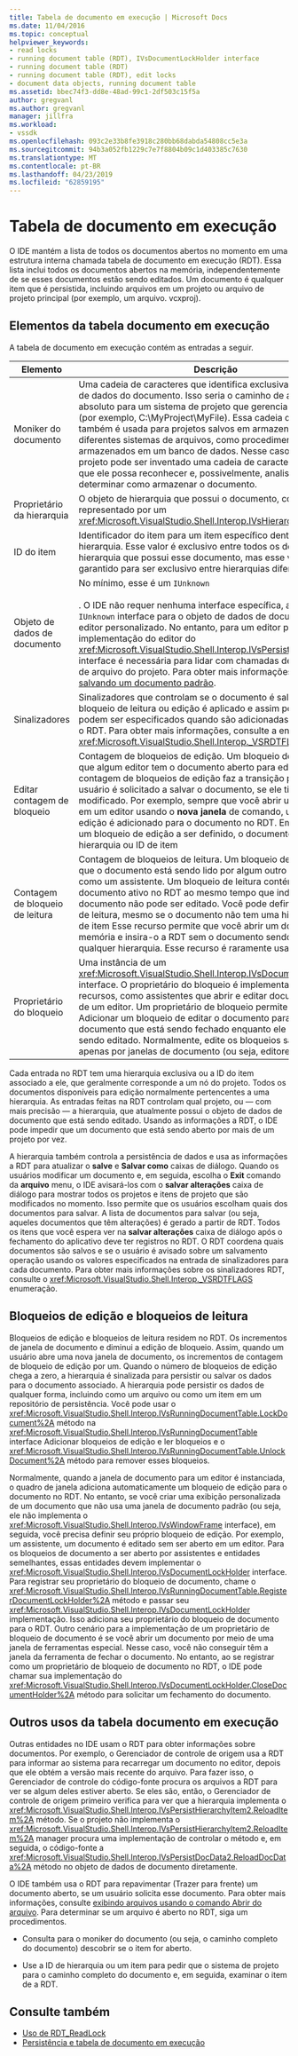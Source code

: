 ```yaml
---
title: Tabela de documento em execução | Microsoft Docs
ms.date: 11/04/2016
ms.topic: conceptual
helpviewer_keywords:
- read locks
- running document table (RDT), IVsDocumentLockHolder interface
- running document table (RDT)
- running document table (RDT), edit locks
- document data objects, running document table
ms.assetid: bbec74f3-dd8e-48ad-99c1-2df503c15f5a
author: gregvanl
ms.author: gregvanl
manager: jillfra
ms.workload:
- vssdk
ms.openlocfilehash: 093c2e33b8fe3918c280bb68dabda54808cc5e3a
ms.sourcegitcommit: 94b3a052fb1229c7e7f8804b09c1d403385c7630
ms.translationtype: MT
ms.contentlocale: pt-BR
ms.lasthandoff: 04/23/2019
ms.locfileid: "62859195"
---
```

# <a name="running-document-table"></a>Tabela de documento em execução
O IDE mantém a lista de todos os documentos abertos no momento em uma estrutura interna chamada tabela de documento em execução (RDT). Essa lista inclui todos os documentos abertos na memória, independentemente de se esses documentos estão sendo editados. Um documento é qualquer item que é persistida, incluindo arquivos em um projeto ou arquivo de projeto principal (por exemplo, um arquivo. vcxproj).

## <a name="elements-of-the-running-document-table"></a>Elementos da tabela documento em execução
 A tabela de documento em execução contém as entradas a seguir.

|Elemento|Descrição|
|-------------|-----------------|
|Moniker do documento|Uma cadeia de caracteres que identifica exclusivamente o objeto de dados do documento. Isso seria o caminho de arquivo absoluto para um sistema de projeto que gerencia os arquivos (por exemplo, C:\MyProject\MyFile). Essa cadeia de caracteres também é usada para projetos salvos em armazenamentos diferentes sistemas de arquivos, como procedimentos armazenados em um banco de dados. Nesse caso, o sistema de projeto pode ser inventado uma cadeia de caracteres exclusiva que ele possa reconhecer e, possivelmente, analisá-lo para determinar como armazenar o documento.|
|Proprietário da hierarquia|O objeto de hierarquia que possui o documento, conforme representado por um <xref:Microsoft.VisualStudio.Shell.Interop.IVsHierarchy> interface.|
|ID do item|Identificador do item para um item específico dentro da hierarquia. Esse valor é exclusivo entre todos os documentos na hierarquia que possui esse documento, mas esse valor não é garantido para ser exclusivo entre hierarquias diferentes.|
|Objeto de dados de documento|No mínimo, esse é um `IUnknown`<br /><br /> . O IDE não requer nenhuma interface específica, além de `IUnknown` interface para o objeto de dados de documento de um editor personalizado. No entanto, para um editor padrão, a implementação do editor do <xref:Microsoft.VisualStudio.Shell.Interop.IVsPersistDocData2> interface é necessária para lidar com chamadas de persistência de arquivo do projeto. Para obter mais informações, consulte [salvando um documento padrão](../../extensibility/internals/saving-a-standard-document.md).|
|Sinalizadores|Sinalizadores que controlam se o documento é salvo, se um bloqueio de leitura ou edição é aplicado e assim por diante, podem ser especificados quando são adicionadas entradas para o RDT. Para obter mais informações, consulte a enumeração <xref:Microsoft.VisualStudio.Shell.Interop._VSRDTFLAGS>.|
|Editar contagem de bloqueio|Contagem de bloqueios de edição. Um bloqueio de edição indica que algum editor tem o documento aberto para edição. Quando a contagem de bloqueios de edição faz a transição para zero, o usuário é solicitado a salvar o documento, se ele tiver sido modificado. Por exemplo, sempre que você abrir um documento em um editor usando o **nova janela** de comando, um bloqueio de edição é adicionado para o documento no RDT. Em ordem para um bloqueio de edição a ser definido, o documento deve ter uma hierarquia ou ID de item|
|Contagem de bloqueio de leitura|Contagem de bloqueios de leitura. Um bloqueio de leitura indica que o documento está sendo lido por algum outro mecanismo, como um assistente. Um bloqueio de leitura contém um documento ativo no RDT ao mesmo tempo que indica que o documento não pode ser editado. Você pode definir um bloqueio de leitura, mesmo se o documento não tem uma hierarquia ou ID de item Esse recurso permite que você abrir um documento na memória e insira-o a RDT sem o documento sendo pertencente a qualquer hierarquia. Esse recurso é raramente usado.|
|Proprietário do bloqueio|Uma instância de um <xref:Microsoft.VisualStudio.Shell.Interop.IVsDocumentLockHolder> interface. O proprietário do bloqueio é implementado por recursos, como assistentes que abrir e editar documentos fora de um editor. Um proprietário de bloqueio permite que o recurso Adicionar um bloqueio de editar o documento para impedir que o documento que está sendo fechado enquanto ele ainda está sendo editado. Normalmente, edite os bloqueios são adicionados apenas por janelas de documento (ou seja, editores).|

 Cada entrada no RDT tem uma hierarquia exclusiva ou a ID do item associado a ele, que geralmente corresponde a um nó do projeto. Todos os documentos disponíveis para edição normalmente pertencentes a uma hierarquia. As entradas feitas na RDT controlam qual projeto, ou — com mais precisão — a hierarquia, que atualmente possui o objeto de dados de documento que está sendo editado. Usando as informações a RDT, o IDE pode impedir que um documento que está sendo aberto por mais de um projeto por vez.

 A hierarquia também controla a persistência de dados e usa as informações a RDT para atualizar o **salve** e **Salvar como** caixas de diálogo. Quando os usuários modificar um documento e, em seguida, escolha o **Exit** comando da **arquivo** menu, o IDE avisará-los com o **salvar alterações** caixa de diálogo para mostrar todos os projetos e itens de projeto que são modificados no momento. Isso permite que os usuários escolham quais dos documentos para salvar. A lista de documentos para salvar (ou seja, aqueles documentos que têm alterações) é gerado a partir de RDT. Todos os itens que você espera ver na **salvar alterações** caixa de diálogo após o fechamento do aplicativo deve ter registros no RDT. O RDT coordena quais documentos são salvos e se o usuário é avisado sobre um salvamento operação usando os valores especificados na entrada de sinalizadores para cada documento. Para obter mais informações sobre os sinalizadores RDT, consulte o <xref:Microsoft.VisualStudio.Shell.Interop._VSRDTFLAGS> enumeração.

## <a name="edit-locks-and-read-locks"></a>Bloqueios de edição e bloqueios de leitura
 Bloqueios de edição e bloqueios de leitura residem no RDT. Os incrementos de janela de documento e diminui a edição de bloqueio. Assim, quando um usuário abre uma nova janela de documento, os incrementos de contagem de bloqueio de edição por um. Quando o número de bloqueios de edição chega a zero, a hierarquia é sinalizada para persistir ou salvar os dados para o documento associado. A hierarquia pode persistir os dados de qualquer forma, incluindo como um arquivo ou como um item em um repositório de persistência. Você pode usar o <xref:Microsoft.VisualStudio.Shell.Interop.IVsRunningDocumentTable.LockDocument%2A> método na <xref:Microsoft.VisualStudio.Shell.Interop.IVsRunningDocumentTable> interface Adicionar bloqueios de edição e ler bloqueios e o <xref:Microsoft.VisualStudio.Shell.Interop.IVsRunningDocumentTable.UnlockDocument%2A> método para remover esses bloqueios.

 Normalmente, quando a janela de documento para um editor é instanciada, o quadro de janela adiciona automaticamente um bloqueio de edição para o documento no RDT. No entanto, se você criar uma exibição personalizada de um documento que não usa uma janela de documento padrão (ou seja, ele não implementa o <xref:Microsoft.VisualStudio.Shell.Interop.IVsWindowFrame> interface), em seguida, você precisa definir seu próprio bloqueio de edição. Por exemplo, um assistente, um documento é editado sem ser aberto em um editor. Para os bloqueios de documento a ser aberto por assistentes e entidades semelhantes, essas entidades devem implementar o <xref:Microsoft.VisualStudio.Shell.Interop.IVsDocumentLockHolder> interface. Para registrar seu proprietário do bloqueio de documento, chame o <xref:Microsoft.VisualStudio.Shell.Interop.IVsRunningDocumentTable.RegisterDocumentLockHolder%2A> método e passar seu <xref:Microsoft.VisualStudio.Shell.Interop.IVsDocumentLockHolder> implementação. Isso adiciona seu proprietário do bloqueio de documento para o RDT. Outro cenário para a implementação de um proprietário de bloqueio de documento é se você abrir um documento por meio de uma janela de ferramentas especial. Nesse caso, você não conseguir têm a janela da ferramenta de fechar o documento. No entanto, ao se registrar como um proprietário de bloqueio de documento no RDT, o IDE pode chamar sua implementação do <xref:Microsoft.VisualStudio.Shell.Interop.IVsDocumentLockHolder.CloseDocumentHolder%2A> método para solicitar um fechamento do documento.

## <a name="other-uses-of-the-running-document-table"></a>Outros usos da tabela documento em execução
 Outras entidades no IDE usam o RDT para obter informações sobre documentos. Por exemplo, o Gerenciador de controle de origem usa a RDT para informar ao sistema para recarregar um documento no editor, depois que ele obtém a versão mais recente do arquivo. Para fazer isso, o Gerenciador de controle do código-fonte procura os arquivos a RDT para ver se algum deles estiver aberto. Se eles são, então, o Gerenciador de controle de origem primeiro verifica para ver que a hierarquia implementa o <xref:Microsoft.VisualStudio.Shell.Interop.IVsPersistHierarchyItem2.ReloadItem%2A> método. Se o projeto não implementa o <xref:Microsoft.VisualStudio.Shell.Interop.IVsPersistHierarchyItem2.ReloadItem%2A> manager procura uma implementação de controlar o método e, em seguida, o código-fonte a <xref:Microsoft.VisualStudio.Shell.Interop.IVsPersistDocData2.ReloadDocData%2A> método no objeto de dados de documento diretamente.

 O IDE também usa o RDT para repavimentar (Trazer para frente) um documento aberto, se um usuário solicita esse documento. Para obter mais informações, consulte [exibindo arquivos usando o comando Abrir do arquivo](../../extensibility/internals/displaying-files-by-using-the-open-file-command.md). Para determinar se um arquivo é aberto no RDT, siga um procedimentos.

- Consulta para o moniker do documento (ou seja, o caminho completo do documento) descobrir se o item for aberto.

- Use a ID de hierarquia ou um item para pedir que o sistema de projeto para o caminho completo do documento e, em seguida, examinar o item de a RDT.

## <a name="see-also"></a>Consulte também
- [Uso de RDT_ReadLock](../../extensibility/internals/rdt-readlock-usage.md)
- [Persistência e tabela de documento em execução](../../extensibility/internals/persistence-and-the-running-document-table.md)